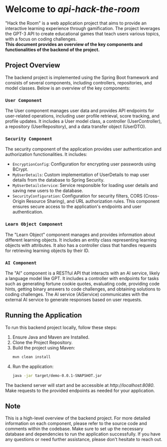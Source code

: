 # Welcome to *api-hack-the-room*

"Hack the Room" is a web application project that aims to provide an interactive learning experience through
gamification. The project leverages the GPT-3 API to create educational games that teach users various topics, with a
focus on coding challenges.<br>
**This document provides an overview of the key components and functionalities of the backend of the project.**

## Project Overview

The backend project is implemented using the Spring Boot framework and consists of several components, including
controllers, repositories, and model classes. Below is an overview of the key components:

### `User Component`

The User component manages user data and provides API endpoints for user-related operations, including user profile
retrieval, score tracking, and profile updates. It includes a User model class, a controller (UserController), a
repository (UserRepository), and a data transfer object (UserDTO).

### `Security Component`

The security component of the application provides user authentication and authorization functionalities. It includes:

- `EncryptionConfig`: Configuration for encrypting user passwords using BCrypt.
- `MyUserDetails`: Custom implementation of UserDetails to map user details from the database to Spring Security.
- `MyUserDetailsService`: Service responsible for loading user details and saving new users to the database.
- `SecurityConfiguration`: Configuration for security filters, CORS (Cross-Origin Resource Sharing), and URL
  authorization rules.
  This component ensures secure access to the application's endpoints and user authentication.

### `Learn Object Component`

The "Learn Object" component manages and provides information about different learning objects. It includes an entity
class representing learning objects with attributes.
It also has a controller class that handles requests for retrieving learning objects by their ID.

### `AI Component`

The "AI" component is a RESTful API that interacts with an AI service, likely a language model like GPT. It includes a
controller with endpoints for tasks such as generating fortune cookie quotes, evaluating code, providing code hints,
getting binary answers to code challenges, and obtaining solutions to coding challenges.
The AI service (AiService) communicates with the external AI service to generate responses based on user requests.

## Running the Application

To run this backend project locally, follow these steps:

1. Ensure Java and Maven are Installed.
2. Clone the Project Repository.
3. Build the project using Maven:
   ```bash
   mvn clean install
4. Run the application:
    ```bash
    java -jar target/demo-0.0.1-SNAPSHOT.jar

The backend server will start and be accessible at *http://localhost:8080*. Make requests to the provided endpoints as
needed for your application.

## Note

This is a high-level overview of the backend project. For more detailed information on each component, please refer to
the source code and comments within the codebase. Make sure to set up the necessary database and dependencies to run the
application successfully.
If you have any questions or need further assistance, please don't hesitate to reach out.
